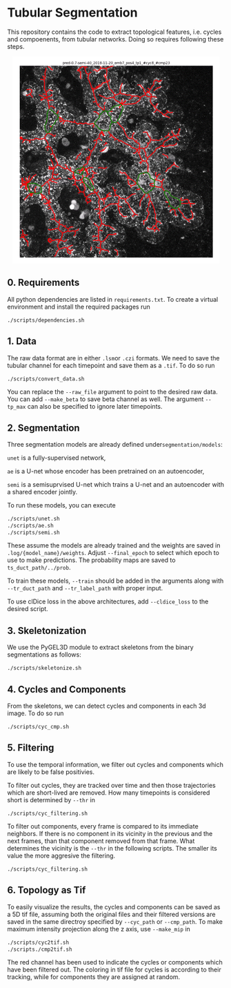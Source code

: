 # Tubular Segmentation
This repository contains the code to extract topological features, i.e. cycles and compoenents, from tubular networks. Doing so requires following these steps.
<p align="center">
  <img src="https://github.com/kasra-arnavaz/tubeseg/blob/main/teaser.gif" />
</p>

## 0. Requirements
All python dependencies are listed in `requirements.txt`. To create a virtual environment and install the required packages run
```
./scripts/dependencies.sh
```

## 1. Data
The raw data format are in either `.lsm`or `.czi` formats. We need to save the tubular channel for each timepoint and save them as a `.tif`. To do so run
```
./scripts/convert_data.sh
```
You can replace the `--raw_file` argument to point to the desired raw data. You can add `--make_beta` to save beta channel as well. The argument `--tp_max` can also be specified
to ignore later timepoints.
## 2. Segmentation
Three segmentation models are already defined under`segmentation/models`:

`unet` is a fully-supervised network,

`ae` is a U-net whose encoder has been pretrained on an autoencoder,

`semi` is a semisuprvised U-net which trains a U-net and an autoencoder with a shared encoder jointly.

To run these models, you can execute
```
./scripts/unet.sh
./scripts/ae.sh
./scripts/semi.sh
```
These assume the models are already trained and the weights are saved in `.log/{model_name}/weights`. Adjust `--final_epoch` to select which epoch to use to make predictions.
The probability maps are saved to `ts_duct_path/../prob`.

To train these models, `--train` should be added in the arguments along with `--tr_duct_path` and `--tr_label_path` with proper input.

To use clDice loss in the above architectures, add `--cldice_loss` to the desired script.
## 3. Skeletonization
We use the PyGEL3D module to extract skeletons from the binary segmentations as follows:
```
./scripts/skeletonize.sh
```
## 4. Cycles and Components
From the skeletons, we can detect cycles and components in each 3d image. To do so run
```
./scripts/cyc_cmp.sh
```
## 5. Filtering
To use the temporal information, we filter out cycles and components which are likely to be false positivies.

To filter out cycles, they are tracked over time and then those trajectories which are short-lived are removed.  How many timepoints is considered short is determined by `--thr` in
```
./scripts/cyc_filtering.sh
```
To filter out components, every frame is compared to its immediate neighbors. If there is no component in its vicinity in the previous and the next frames, than that component
removed from that frame. What determines the vicinity is the `--thr` in the following scripts. The smaller its value the more aggresive the filtering.
```
./scripts/cyc_filtering.sh
```
## 6. Topology as Tif
To easily visualize the results, the cycles and components can be saved as a 5D tif file, assuming both the original files and their filtered versions
are saved in the same directroy specified by `--cyc_path` or `--cmp_path`. To make maximum intensity projection along the z axis, use `--make_mip` in
```
./scripts/cyc2tif.sh
./scripts./cmp2tif.sh
```
The red channel has been used to indicate the cycles or components which have been filtered out. The coloring in tif file for cycles is according to their tracking, while for components they are assigned at random.
